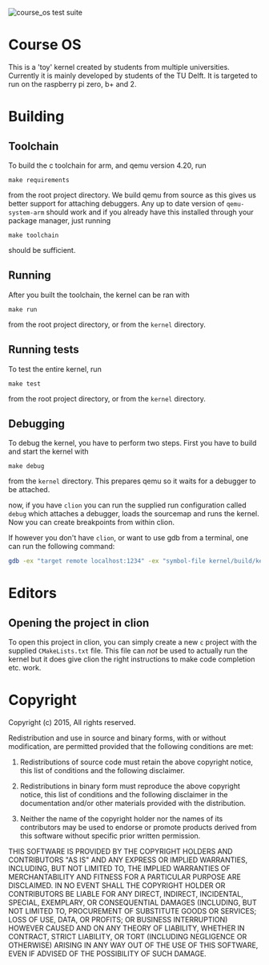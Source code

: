![course_os test suite](https://github.com/rellermeyer/course_os/workflows/course_os%20test%20suite/badge.svg)

# Course OS

This is a 'toy' kernel created by students from multiple universities. 
Currently it is mainly developed by students of the TU Delft. 
It is targeted to run on the raspberry pi zero, b+ and 2. 

# Building

## Toolchain
To build the c toolchain for arm, and qemu version 4.20, run
```
make requirements
```     
from the root project directory. We build qemu from source as this gives us better support
for attaching debuggers. Any up to date version of `qemu-system-arm` should work and if you already have this installed 
through your package manager, just running 
```
make toolchain
```
should be sufficient.

## Running

After you built the toolchain, the kernel can be ran with 
```
make run
``` 
from the root project directory, or from the `kernel` directory.

## Running tests

To test the entire kernel, run 

```
make test
```
from the root project directory, or from the `kernel` directory.


## Debugging

To debug the kernel, you have to perform two steps. First you have to build and start the kernel with
```
make debug
```

from the `kernel` directory. This prepares qemu so it waits for a debugger to be attached.

now, if you have `clion` you can run the supplied run configuration called `debug` which attaches a debugger, loads the sourcemap and runs the kernel. Now you can create breakpoints from within clion.

If however you don't have `clion`, or want to use gdb from a terminal, one can run the following command:
```bash
gdb -ex "target remote localhost:1234" -ex "symbol-file kernel/build/kernel.sym"
```
  
# Editors

## Opening the project in clion

To open this project in clion, you can simply create a new `c` project with the supplied `CMakeLists.txt` file. This file can *not* be used to actually run the kernel but it does give clion the right instructions to make code completion etc. work. 

# Copyright

Copyright (c) 2015, <OWNER>
 All rights reserved.

Redistribution and use in source and binary forms, with or without modification, are permitted provided that the following conditions are met:

1. Redistributions of source code must retain the above copyright notice, this list of conditions and the following disclaimer.

2. Redistributions in binary form must reproduce the above copyright notice, this list of conditions and the following disclaimer in the documentation and/or other materials provided with the distribution.

3. Neither the name of the copyright holder nor the names of its contributors may be used to endorse or promote products derived from this software without specific prior written permission.

THIS SOFTWARE IS PROVIDED BY THE COPYRIGHT HOLDERS AND CONTRIBUTORS "AS IS" AND ANY EXPRESS OR IMPLIED WARRANTIES, INCLUDING, BUT NOT LIMITED TO, THE IMPLIED WARRANTIES OF MERCHANTABILITY AND FITNESS FOR A PARTICULAR PURPOSE ARE DISCLAIMED. IN NO EVENT SHALL THE COPYRIGHT HOLDER OR CONTRIBUTORS BE LIABLE FOR ANY DIRECT, INDIRECT, INCIDENTAL, SPECIAL, EXEMPLARY, OR CONSEQUENTIAL DAMAGES (INCLUDING, BUT NOT LIMITED TO, PROCUREMENT OF SUBSTITUTE GOODS OR SERVICES; LOSS OF USE, DATA, OR PROFITS; OR BUSINESS INTERRUPTION) HOWEVER CAUSED AND ON ANY THEORY OF LIABILITY, WHETHER IN CONTRACT, STRICT LIABILITY, OR TORT (INCLUDING NEGLIGENCE OR OTHERWISE) ARISING IN ANY WAY OUT OF THE USE OF THIS SOFTWARE, EVEN IF ADVISED OF THE POSSIBILITY OF SUCH DAMAGE.

